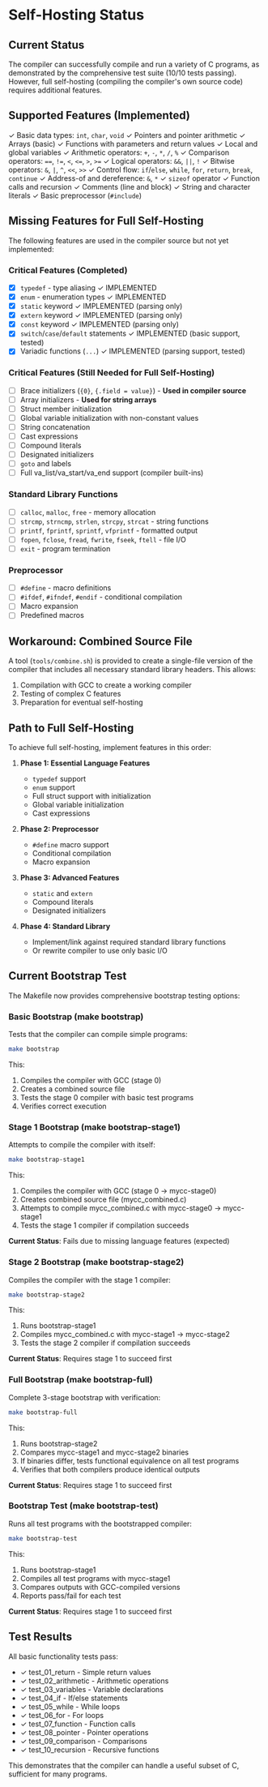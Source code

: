 # Self-Hosting Status

## Current Status

The compiler can successfully compile and run a variety of C programs, as demonstrated by the comprehensive test suite (10/10 tests passing). However, full self-hosting (compiling the compiler's own source code) requires additional features.

## Supported Features (Implemented)

✓ Basic data types: `int`, `char`, `void`
✓ Pointers and pointer arithmetic
✓ Arrays (basic)
✓ Functions with parameters and return values
✓ Local and global variables
✓ Arithmetic operators: `+`, `-`, `*`, `/`, `%`
✓ Comparison operators: `==`, `!=`, `<`, `<=`, `>`, `>=`
✓ Logical operators: `&&`, `||`, `!`
✓ Bitwise operators: `&`, `|`, `^`, `<<`, `>>`
✓ Control flow: `if`/`else`, `while`, `for`, `return`, `break`, `continue`
✓ Address-of and dereference: `&`, `*`
✓ `sizeof` operator
✓ Function calls and recursion
✓ Comments (line and block)
✓ String and character literals
✓ Basic preprocessor (`#include`)

## Missing Features for Full Self-Hosting

The following features are used in the compiler source but not yet implemented:

### Critical Features (Completed)
- [x] `typedef` - type aliasing ✓ IMPLEMENTED
- [x] `enum` - enumeration types ✓ IMPLEMENTED
- [x] `static` keyword ✓ IMPLEMENTED (parsing only)
- [x] `extern` keyword ✓ IMPLEMENTED (parsing only)
- [x] `const` keyword ✓ IMPLEMENTED (parsing only)
- [x] `switch`/`case`/`default` statements ✓ IMPLEMENTED (basic support, tested)
- [x] Variadic functions (`...`) ✓ IMPLEMENTED (parsing support, tested)

### Critical Features (Still Needed for Full Self-Hosting)
- [ ] Brace initializers (`{0}`, `{.field = value}`) - **Used in compiler source**
- [ ] Array initializers - **Used for string arrays**
- [ ] Struct member initialization
- [ ] Global variable initialization with non-constant values
- [ ] String concatenation
- [ ] Cast expressions
- [ ] Compound literals
- [ ] Designated initializers
- [ ] `goto` and labels
- [ ] Full va_list/va_start/va_end support (compiler built-ins)

### Standard Library Functions
- [ ] `calloc`, `malloc`, `free` - memory allocation
- [ ] `strcmp`, `strncmp`, `strlen`, `strcpy`, `strcat` - string functions
- [ ] `printf`, `fprintf`, `sprintf`, `vfprintf` - formatted output
- [ ] `fopen`, `fclose`, `fread`, `fwrite`, `fseek`, `ftell` - file I/O
- [ ] `exit` - program termination

### Preprocessor
- [ ] `#define` - macro definitions
- [ ] `#ifdef`, `#ifndef`, `#endif` - conditional compilation
- [ ] Macro expansion
- [ ] Predefined macros

## Workaround: Combined Source File

A tool (`tools/combine.sh`) is provided to create a single-file version of the compiler that includes all necessary standard library headers. This allows:

1. Compilation with GCC to create a working compiler
2. Testing of complex C features
3. Preparation for eventual self-hosting

## Path to Full Self-Hosting

To achieve full self-hosting, implement features in this order:

1. **Phase 1: Essential Language Features**
   - `typedef` support
   - `enum` support
   - Full struct support with initialization
   - Global variable initialization
   - Cast expressions

2. **Phase 2: Preprocessor**
   - `#define` macro support
   - Conditional compilation
   - Macro expansion

3. **Phase 3: Advanced Features**
   - `static` and `extern`
   - Compound literals
   - Designated initializers

4. **Phase 4: Standard Library**
   - Implement/link against required standard library functions
   - Or rewrite compiler to use only basic I/O

## Current Bootstrap Test

The Makefile now provides comprehensive bootstrap testing options:

### Basic Bootstrap (make bootstrap)
Tests that the compiler can compile simple programs:
```bash
make bootstrap
```

This:
1. Compiles the compiler with GCC (stage 0)
2. Creates a combined source file
3. Tests the stage 0 compiler with basic test programs
4. Verifies correct execution

### Stage 1 Bootstrap (make bootstrap-stage1)
Attempts to compile the compiler with itself:
```bash
make bootstrap-stage1
```

This:
1. Compiles the compiler with GCC (stage 0 → mycc-stage0)
2. Creates combined source file (mycc_combined.c)
3. Attempts to compile mycc_combined.c with mycc-stage0 → mycc-stage1
4. Tests the stage 1 compiler if compilation succeeds

**Current Status**: Fails due to missing language features (expected)

### Stage 2 Bootstrap (make bootstrap-stage2)
Compiles the compiler with the stage 1 compiler:
```bash
make bootstrap-stage2
```

This:
1. Runs bootstrap-stage1
2. Compiles mycc_combined.c with mycc-stage1 → mycc-stage2
3. Tests the stage 2 compiler if compilation succeeds

**Current Status**: Requires stage 1 to succeed first

### Full Bootstrap (make bootstrap-full)
Complete 3-stage bootstrap with verification:
```bash
make bootstrap-full
```

This:
1. Runs bootstrap-stage2
2. Compares mycc-stage1 and mycc-stage2 binaries
3. If binaries differ, tests functional equivalence on all test programs
4. Verifies that both compilers produce identical outputs

**Current Status**: Requires stage 1 to succeed first

### Bootstrap Test (make bootstrap-test)
Runs all test programs with the bootstrapped compiler:
```bash
make bootstrap-test
```

This:
1. Runs bootstrap-stage1
2. Compiles all test programs with mycc-stage1
3. Compares outputs with GCC-compiled versions
4. Reports pass/fail for each test

**Current Status**: Requires stage 1 to succeed first

## Test Results

All basic functionality tests pass:
- ✓ test_01_return - Simple return values
- ✓ test_02_arithmetic - Arithmetic operations
- ✓ test_03_variables - Variable declarations
- ✓ test_04_if - If/else statements
- ✓ test_05_while - While loops
- ✓ test_06_for - For loops
- ✓ test_07_function - Function calls
- ✓ test_08_pointer - Pointer operations
- ✓ test_09_comparison - Comparisons
- ✓ test_10_recursion - Recursive functions

This demonstrates that the compiler can handle a useful subset of C, sufficient for many programs.
